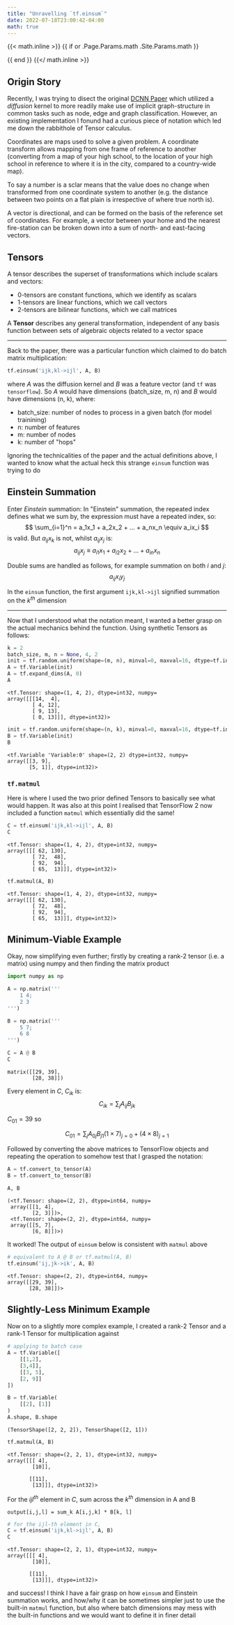 ```yaml
---
title: "Unravelling `tf.einsum`"
date: 2022-07-18T23:00:42-04:00
math: true
---
```

{{< math.inline >}}
{{ if or .Page.Params.math .Site.Params.math }}

<!-- KaTeX -->
<link rel="stylesheet" href="https://cdn.jsdelivr.net/npm/katex@0.11.1/dist/katex.min.css" integrity="sha384-zB1R0rpPzHqg7Kpt0Aljp8JPLqbXI3bhnPWROx27a9N0Ll6ZP/+DiW/UqRcLbRjq" crossorigin="anonymous">
<script defer src="https://cdn.jsdelivr.net/npm/katex@0.11.1/dist/katex.min.js" integrity="sha384-y23I5Q6l+B6vatafAwxRu/0oK/79VlbSz7Q9aiSZUvyWYIYsd+qj+o24G5ZU2zJz" crossorigin="anonymous"></script>
<script defer src="https://cdn.jsdelivr.net/npm/katex@0.11.1/dist/contrib/auto-render.min.js" integrity="sha384-kWPLUVMOks5AQFrykwIup5lo0m3iMkkHrD0uJ4H5cjeGihAutqP0yW0J6dpFiVkI" crossorigin="anonymous" onload="renderMathInElement(document.body);"></script>

<script>
    document.addEventListener("DOMContentLoaded", function() {
        renderMathInElement(document.body, {
            delimiters: [
                {left: "$$", right: "$$", display: true},
                {left: "$", right: "$", display: false}
            ]
        });
    });
</script>

{{ end }}
{{</ math.inline >}}

## Origin Story
Recently, I was trying to disect the original [DCNN Paper](https://arxiv.org/abs/1511.02136v6) which utilized a *diffusion* kernel to more readily make use of implicit graph-structure in common tasks such as node, edge and graph classification. However, an existing implementation I fonund had a curious piece of notation which led me down the rabbithole of Tensor calculus.

Coordinates are maps used to solve a given problem. A coordinate transform allows mapping from one frame of reference to another (converting from a map of your high school, to the location of your high school in reference to where it is in the city, compared to a country-wide map).

To say a number is a sclar means that the value does no change when transformed from one coordinate system to another (e.g. the distance between two points on a flat plain is irrespective of where true north is).

A vector is directional, and can be formed on the basis of the reference set of coordinates. For example, a vector between your home and the nearest fire-station can be broken down into a sum of north- and east-facing vectors.

## Tensors
A tensor describes the superset of transformations which include scalars and vectors:  
- $0$-tensors are constant functions, which we identify as scalars  
- $1$-tensors are linear functions, which we call vectors  
- $2$-tensors are bilinear functions, which we call matrices 

A **Tensor** describes any general transformation, independent of any basis function between sets of algebraic objects related to a vector space

---

Back to the paper, there was a particular function which claimed to do batch matrix multiplication:


```python
tf.einsum('ijk,kl->ijl', A, B)
```

where $A$ was the diffusion kernel and $B$ was a feature vector (and `tf` was `tensorflow`). So $A$ would have dimensions (batch_size, m, n) and $B$ would have dimensions (n, k), where:
- batch_size: number of nodes to process in a given batch (for model trainining)
- n: number of features 
- m: number of nodes 
- k: number of "hops"

Ignoring the technicalities of the paper and the actual definitions above, I wanted to know what the actual heck this strange `einsum` function was trying to do

## Einstein Summation

Enter *Einstein* summation: 
In "Einstein" summation, the repeated index defines what we sum by, the expression must have a repeated index, so:
$$
\sum_{i=1}^n = a_1x_1 + a_2x_2 + ... + a_nx_n \equiv a_ix_i
$$
is valid. But $a_{ij}x_k$ is not, whilst $a_{ij}x_j$ is:
$$
a_{ij}x_j \equiv a_{i1}x_1 + a_{i2}x_2 + ... + a_{in}x_n
$$

Double sums are handled as follows, for example summation on both $i$ and $j$:
$$
a_{ij}x_iy_j
$$

In the `einsum` function, the first argument `ijk,kl->ijl` signified summation on the $k^{th}$ dimension

---

Now that I understood what the notation meant, I wanted a better grasp on the actual mechanics behind the function. Using synthetic Tensors as follows:


```python
k = 2
batch_size, m, n = None, 4, 2
init = tf.random.uniform(shape=(m, n), minval=0, maxval=16, dtype=tf.int32)
A = tf.Variable(init)
A = tf.expand_dims(A, 0)
A
```




    <tf.Tensor: shape=(1, 4, 2), dtype=int32, numpy=
    array([[[14,  4],
            [ 4, 12],
            [ 9, 13],
            [ 0, 13]]], dtype=int32)>




```python
init = tf.random.uniform(shape=(n, k), minval=0, maxval=16, dtype=tf.int32)
B = tf.Variable(init)
B
```




    <tf.Variable 'Variable:0' shape=(2, 2) dtype=int32, numpy=
    array([[3, 9],
           [5, 1]], dtype=int32)>



### `tf.matmul`  
Here is where I used the two prior defined Tensors to basically see what would happen. It was also at this point I realised that TensorFlow 2 now included a function `matmul` which essentially did the same!


```python
C = tf.einsum('ijk,kl->ijl', A, B)
C
```




    <tf.Tensor: shape=(1, 4, 2), dtype=int32, numpy=
    array([[[ 62, 130],
            [ 72,  48],
            [ 92,  94],
            [ 65,  13]]], dtype=int32)>




```python
tf.matmul(A, B)
```




    <tf.Tensor: shape=(1, 4, 2), dtype=int32, numpy=
    array([[[ 62, 130],
            [ 72,  48],
            [ 92,  94],
            [ 65,  13]]], dtype=int32)>



## Minimum-Viable Example

Okay, now simplifying even further; firstly by creating a rank-2 tensor (i.e. a matrix) using numpy and then finding the matrix product


```python
import numpy as np

A = np.matrix('''
    1 4;
    2 3
''')

B = np.matrix('''
    5 7;
    6 8
''')

C = A @ B
C
```




    matrix([[29, 39],
            [28, 38]])



Every element in $C$, $C_{ik}$ is:
$$
C_{ik} = \sum_jA_{ij}B_{jk}
$$

$C_{01} = 39$ so

$$
C_{01} = \sum_j A_{0j} B_{j1} (1\times 7)_ {j=0} + (4\times 8)_{j=1} 
$$

Followed by converting the above matrices to TensorFlow objects and repeating the operation to somehow test that I grasped the notation:


```python
A = tf.convert_to_tensor(A)
B = tf.convert_to_tensor(B)

A, B
```




    (<tf.Tensor: shape=(2, 2), dtype=int64, numpy=
     array([[1, 4],
            [2, 3]])>,
     <tf.Tensor: shape=(2, 2), dtype=int64, numpy=
     array([[5, 7],
            [6, 8]])>)



It worked! The output of `einsum` below is consistent with `matmul` above


```python
# equivalent to A @ B or tf.matmul(A, B)
tf.einsum('ij,jk->ik', A, B)
```




    <tf.Tensor: shape=(2, 2), dtype=int64, numpy=
    array([[29, 39],
           [28, 38]])>



## Slightly-Less Minimum Example  
Now on to a slightly more complex example, I created a rank-2 Tensor and a rank-1 Tensor for multiplication against


```python
# applying to batch case
A = tf.Variable([
    [[1,2],
    [3,4]],
    [[3, 5], 
    [2, 9]]
])

B = tf.Variable(
    [[2], [1]]
)
A.shape, B.shape
```




    (TensorShape([2, 2, 2]), TensorShape([2, 1]))




```python
tf.matmul(A, B)
```




    <tf.Tensor: shape=(2, 2, 1), dtype=int32, numpy=
    array([[[ 4],
            [10]],
    
           [[11],
            [13]]], dtype=int32)>



For the $ijl^{th}$ element in $C$, sum across the $k^{th}$ dimension in A and B

```
output[i,j,l] = sum_k A[i,j,k] * B[k, l]
```


```python
# for the ijl-th element in C, 
C = tf.einsum('ijk,kl->ijl', A, B)
C
```




    <tf.Tensor: shape=(2, 2, 1), dtype=int32, numpy=
    array([[[ 4],
            [10]],
    
           [[11],
            [13]]], dtype=int32)>



and success! I think I have a fair grasp on how `einsum` and Einstein summation works, and how/why it can be sometimes simpler just to use the built-in `matmul` function, but also where batch dimensions may mess with the built-in functions and we would want to define it in finer detail
